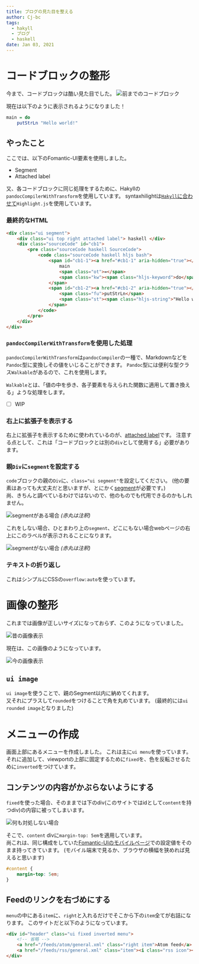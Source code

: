 ```yaml
---
title: ブログの見た目を整える
author: Cj-bc
tags:
  - hakyll
  - ブログ
  - haskell
date: Jan 03, 2021
---
```

# コードブロックの整形
今まで、コードブロックは酷い見た目でした。
![前までのコードブロック](/images/old-codeblock.png)

現在は以下のように表示されるようになりました！

``` haskell
main = do
    putStrLn "Hello world!"
```

## やったこと

ここでは、以下のFomantic-UI要素を使用しました。

- Segment
- Attached label

又、各コードブロックに同じ処理をするために、Hakyllの`pandocCompilerWithTransform`を使用しています。
syntaxhilightは[`Hakyll`に合わせて](https://stackoverflow.com/a/43699538)`Highlight.js`を使用しています。

### 最終的なHTML

```html
<div class="ui segment">
    <div class="ui top right attached label"> haskell </div>
    <div class="sourceCode" id="cb1">
        <pre class="sourceCode haskell SourceCode">
            <code class="sourceCode haskell hljs bash">
                <span id="cb1-1"><a href="#cb1-1" aria-hidden="true"></a>
                    main
                    <span class="ot">=</span>
                    <span class="kw"><span class="hljs-keyword">do</span></span>
                </span>
                <span id="cb1-2"><a href="#cb1-2" aria-hidden="true"></a>    
                    <span class="fu">putStrLn</span> 
                    <span class="st"><span class="hljs-string">"Hello world!"</span></span>
                </span>
            </code>
        </pre>
    </div>
</div>
```

### `pandocCompilerWithTransform`を使用した処理

`pandocCompilerWithTransform`は`pandocCompiler`の一種で、Markdownなどを`Pandoc`型に変換しその値をいじることができます。
`Pandoc`型には便利な型クラス`Walkable`があるので、これを使用します。

`Walkable`とは、「値の中を歩き、各子要素を与えられた関数に適用して置き換える」ような処理をします。

- [ ] WIP

### 右上に拡張子を表示する

右上に拡張子を表示するために使われているのが、[attached label](https://fomantic-ui.com/elements/label.html#attached)です。
注意する点として、これは「コードブロックとは別の`div`として使用する」必要があります。

### 親`Div`に`segment`を設定する

`code`ブロックの親の`Div`に、`class="ui segment"`を設定してください。
(他の要素はあっても大丈夫だと思いますが、とにかく[segment](https://fomantic-ui.com/elements/segment.html)が必要です。)  
尚、きちんと調べているわけではないので、他のものでも代用できるのかもしれません。

![segmentがある場合](/images/attached-label-wraped-in-segment.png)
*(赤丸は注釈)*

これをしない場合、ひとまわり上の`segment`、どこにもない場合webページの右上にこのラベルが表示されることになります。

![segmentがない場合](/images/attached-label-not-wraped-in-segment.png)
*(赤丸は注釈)*

### テキストの折り返し

これはシンプルにCSSの`overflow:auto`を使っています。


# 画像の整形

これまでは画像が正しいサイズになっておらず、このようになっていました。

![昔の画像表示](/images/old-image-view.png)

現在は、この画像のようになっています。

![今の画像表示](/images/current-image.view.png)

## `ui image`

`ui image`を使うことで、親のSegment以内に納めてくれます。  
又それにプラスして`rounded`をつけることで角を丸めています。
(最終的には`ui rounded image`となりました)


# メニューの作成

画面上部にあるメニューを作成しました。
これは主に`ui menu`を使っています。
それに追加して、viewportの上部に固定するために`fixed`を、色を反転させるために`inverted`をつけています。

## コンテンツの内容がかぶらないようにする

`fixed`を使った場合、そのままでは下のdiv(このサイトではidとして`content`を持つdiv)の内容に被ってしまいます。

![何も対処しない場合](/images/fixed-menu-without-margin.png)

そこで、`content` divに`margin-top: 5em`を適用しています。  
尚これは、同じ構成をしていた[Fomantic-UIのモバイルページ](https://fomantic-ui.com/collections/menu.html)での設定値をそのまま持ってきています。
(モバイル端末で見るか、ブラウザの横幅を狭めれば見えると思います)

```css
#content {
    margin-top: 5em;
}
```

## Feedのリンクを右づめにする

`menu`の中にある`item`に、`right`と入れるだけでそこから下の`item`全てが右詰になります。
このサイトだと以下のようになっています。

```html
<div id="header" class="ui fixed inverted menu">
    <!-- 省略 -->
    <a href="/feeds/atom/general.xml" class="right item">Atom feed</a>
    <a href="/feeds/rss/general.xml" class="item"><i class="rss icon"></i></a>
</div>
```
